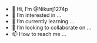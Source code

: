 - 👋 Hi, I’m @Nikunj1274p
- 👀 I’m interested in ...
- 🌱 I’m currently learning ...
- 💞️ I’m looking to collaborate on ...
- 📫 How to reach me ...

<!---
Nikunj1274p/Nikunj1274p is a ✨ special ✨ repository because its `README.md` (this file) appears on your GitHub profile.
You can click the Preview link to take a look at your changes.
--->
